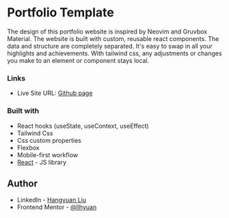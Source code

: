 # Portfolio Template

The design of this portfolio website is inspired by Neovim and Gruvbox Material. The website is built with custom, reusable react components. The data and structure are completely separated. It's easy to swap in all your highlights and achievements. With tailwind css, any adjustments or changes you make to an element or component stays local. 

### Links

- Live Site URL: [Github page](https://github.com/llhyuan/portfolio-website)

### Built with

- React hooks (useState, useContext, useEffect) 
- Tailwind Css
- Css custom properties
- Flexbox
- Mobile-first workflow
- [React](https://reactjs.org/) - JS library


## Author

- LinkedIn - [Hangyuan Liu](www.linkedin.com/in/hangyuan-liu-a9282718b)
- Frontend Mentor - [@llhyuan](https://www.frontendmentor.io/profile/llhyuan)
